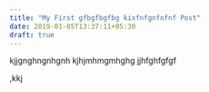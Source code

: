 ```yaml
---
title: "My First gfbgfbgfbg kixfnfgnfnfnf Post"
date: 2019-01-05T13:37:11+05:30
draft: true
---
```


kjjgnghngnhgnh
kjhjmhmgmhghg
jjhfghfgfgf

,kkj